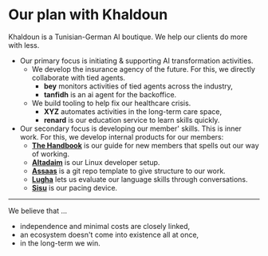 # Our plan with Khaldoun

Khaldoun is a Tunisian-German AI boutique. We help our clients do more with less.

- Our primary focus is initiating & supporting AI transformation activities.
  - We develop the insurance agency of the future.
    For this, we directly collaborate with tied agents.
    - **bey** monitors activities of tied agents across the industry,
    - **tanfidh** is an ai agent for the backoffice.
  - We build tooling to help fix our healthcare crisis.
    - **XYZ** automates activities in the long-term care space,
    - **renard** is our education service to learn skills quickly.
- Our secondary focus is developing our member' skills.
  This is inner work. For this, we develop internal products for our members:
  - [**The Handbook**](https://github.com/khaldoun-xyz/handbook) is our guide for
    new members that spells out our way of working.
  - [**Altadaim**](https://github.com/khaldoun-xyz/altadaim) is our
    Linux developer setup.
  - [**Assaas**](https://github.com/khaldoun-xyz/assaas) is a
    git repo template
    to give structure to our work.
  - [**Lugha**](https://lugha.xyz) lets us evaluate our
    language skills through conversations.
  - [**Sisu**](https://sisu.cx) is our pacing device.

----

We believe that ...

- independence and minimal costs are closely linked,
- an ecosystem doesn't come into existence all at once,
- in the long-term we win.
